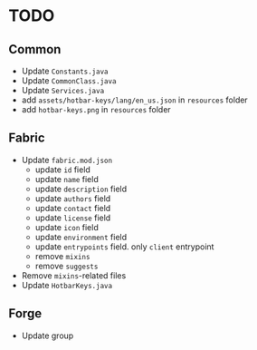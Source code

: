 # TODO

<!-- NOTE: take 1.21 branch as reference -->

## Common

- Update `Constants.java`
- Update `CommonClass.java`
- Update `Services.java`
- add `assets/hotbar-keys/lang/en_us.json` in `resources` folder
- add `hotbar-keys.png` in `resources` folder

## Fabric

- Update `fabric.mod.json`
  - update `id` field
  - update `name` field
  - update `description` field
  - update `authors` field
  - update `contact` field
  - update `license` field
  - update `icon` field
  - update `environment` field
  - update `entrypoints` field. only `client` entrypoint
  - remove `mixins`
  - remove `suggests`
- Remove `mixins`-related files
- Update `HotbarKeys.java`

## Forge

- Update group
